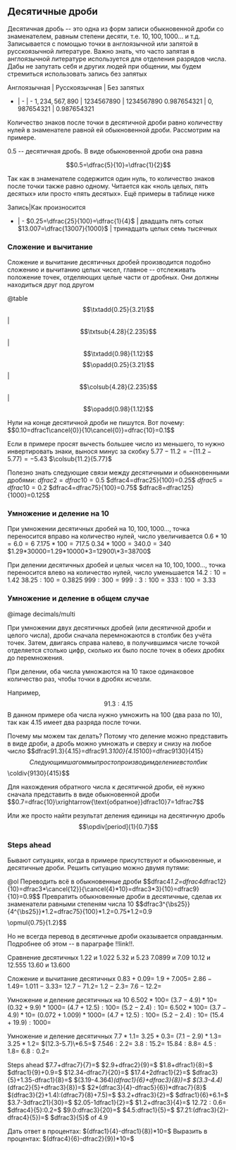 ## Десятичные дроби
Десятичная дробь -- это одна из форм записи обыкновенной дроби со знаменателем, равным степени десяти, т.е. $10, 100, 1000...$ и т.д. Записывается с помощью точки в англоязычной или запятой в русскоязычной литературе. Важно знать, что часто запятая в англоязычной литературе используется для отделения разрядов числа. Дабы не запутать себя и других людей при общении, мы будем стремиться использовать запись без запятых

Англоязычная | Русскоязычная | Без запятых
- | - | -
$1,234,567,890$ | $1234567890$ | $1234567890$
$0.987654321$ | $0,987654321$ | $0.987654321$

Количество знаков после точки в десятичной дроби равно количеству нулей в знаменателе равной ей обыкновенной дроби. Рассмотрим на примере.

$0.5$ -- десятичная дробь. В виде обыкновенной дроби она равна

$$0.5=\dfrac{5}{10}=\dfrac{1}{2}$$

Так как в знаменателе содержится один нуль, то количество знаков после точки также равно одному. Читается как «ноль целых, пять десятых» или просто «пять десятых». Ещё примеры в таблице ниже

Запись|Как произносится
- | -
$0.25=\dfrac{25}{100}=\dfrac{1}{4}$ | двадцать пять сотых
$13.007=\dfrac{13007}{1000}$ | тринадцать целых семь тысячных

### Сложение и вычитание
Сложение и вычитание десятичных дробей производится подобно сложению и вычитанию целых чисел, главное -- отслеживать положение точек, отделяющих целые части от дробных. Они должны находиться друг под другом

@table
$$\txtadd{0.25}{3.21}$$ | $$\txtsub{4.28}{2.235}$$ | $$\txtadd{0.98}{1.12}$$
$$\opadd{0.25}{3.21}$$ | $$\colsub{4.28}{2.235}$$ | $$\opadd{0.98}{1.12}$$

Нули на конце десятичной дроби не пишутся. Вот почему:
$$0.10=dfrac1\cancel{0}}{10\cancel{0}}=dfrac{10}=0.1$$

Если в примере просят вычесть большее число из меньшего, то нужно инвертировать знаки, вынося минус за скобку
$5.77-11.2=-(11.2-5.77)=-5.43$
$\colsub{11.2}{5.77}$

Полезно знать следующие связи между десятичными и обыкновенными дробями:
$dfrac2=dfrac{10}=0.5$
$dfrac4=dfrac25}{100}=0.25$
$dfrac5=dfrac{10}=0.2$
$dfrac4=dfrac75}{100}=0.75$
$dfrac8=dfrac125}{1000}=0.125$

### Умножение и деление на $10$
При умножении десятичных дробей на $10,100,1000...$, точка переносится вправо на количество нулей, число увеличивается
$0.6*10=6.0=6$
$7.175*100=717.5$
$0.34*1000=340.0=340$
$1.29*30000=1.29*10000*3=12900\*3=38700$

При делении десятичных дробей и целых чисел на $10,100,1000...$, точка переносится влево на количество нулей, число уменьшается
$14.2:10=1.42$
$38.25:100=0.3825$
$999:300=999:3:100=333:100=3.33$

### Умножение и деление в общем случае
@image decimals/multi

При умножении двух десятичных дробей (или десятичной дроби и целого числа), дроби сначала перемножаются в столбик без учёта точек. Затем, двигаясь справа налево, в получившимся числе точкой отделяется столько цифр, сколько их было после точек в обеих дробях до перемножения.

При делении, оба числа умножаются на $10$ такое одинаковое количество раз, чтобы точки в дробях исчезли.

Например,
$$91.3:4.15$$
В данном примере оба числа нужно умножить на $100$ (два раза по $10$), так как $4.15$ имеет два разряда после точки.

Почему мы можем так делать? Потому что деление можно представить в виде дроби, а дробь можно умножать и сверху и снизу на любое число
$$dfrac91.3}{4.15}=dfrac91.3*100}{4.15*100}=dfrac9130}{415}$$
Следующим шагом мы просто производим деление в столбик
$$\coldiv{9130}{415}$$

Для нахождения обратного числа к десятичной дроби, её нужно сначала представить в виде обыкновенной дроби
$$0.7=dfrac{10}\xrightarrow{\text{обратное}}dfrac10}7=1dfrac7$$

Или же просто найти результат деления единицы на десятичную дробь
$$\opdiv[period]{1}{0.7}$$

### Steps ahead
Бывают ситуациях, когда в примере присутствуют и обыкновенные, и десятичные дроби. Решить ситуацию можно двумя путями:

@ol
Переводить всё в обыкновенные дроби $$dfrac4*1.2=dfrac4*dfrac12}{10}=dfrac3*\cancel{12}}{\cancel{4}*10}=dfrac3\*3}{10}=dfrac9}{10}=0.9$$
Превратить обыкновенные дроби в десятичные, сделав их знаменатели равными степеням числа $10$ $$dfrac3^{\bs25}}{4^{\bs25}}*1.2=dfrac75}{100}*1.2=0.75\*1.2=0.9$$ $$\opmul{0.75}{1.2}$$

Но не всегда перевод в десятичные дроби оказывается оправданным. Подробнее об этом -- в параграфе !!link!!.

Сравнение десятичных
1.22 и 1.022
5.32 и 5.23
7.0899 и 7.09
10.12 и 12.555
13.60 и 13.600

Сложение и вычитание десятичных
$0.83+0.09=$
$1.9+7.005=$
$2.86-1.49=$
$1.011-3.33=$
$12.7-71.2=$
$1.2-2.3=$
$7.6-12.2=$

Умножение и деление десятичных на $10$
$6.502*100=$
$(3.7-4.9)*10=$
$(0.32+9.9)*1000=$
$(4.7+12.5):100=$
$(5.2-2.4):10=$
$6.502*100=$
$(3.7-4.9)*10=$
$(0.072+1.009)*1000=$
$(4.7+12.5):100=$
$(5.2-2.4):10=$
$(15.4+19.9):1000=$

Умножение и деление десятичных
$7.7*1.1=$
$3.25*0.3=$
$(7.1-2.9)*1.3=$
$3.25*1.2=$
$(12.3-5.7)\*6.5=$
$7.546:2.2=$
$3.8:15.2=$
$15.84:8.8=$
$4.5:1.8=$
$6.8:0.2=$

Steps ahead
$7.7+dfrac7}{7}=$
$2.9+dfrac2}{9}=$
$1.8+dfrac1}{8}=$
$dfrac1}{9}+0.9=$
$12.34-dfrac7}{20}=$
$17.4+2dfrac1}{2}=$
$dfrac3}{5}+1.35-dfrac1}{8}=$
$(3.19-4.364)_(dfrac1}{6}+dfrac3}{8})=$
$(3.3-4.4)_(dfrac2}{5}+dfrac3}{8})=$
$2*(dfrac3}{4}-dfrac5}{6})*dfrac7}{8}$
$(dfrac3}{2}+1.4):(dfrac7}{8}+7.5)=$
$3.2+dfrac3}{2}=$
$dfrac1}{6}+6.1=$
$3.7-3dfrac21}{30}=$
$2.05-1dfrac1}{2}=$
$1.2+dfrac3}{4}=$
$12.72:0.6=$
$dfrac4}{5}:0.2=$
$9.0:dfrac3}{20}=$
$4.5:dfrac1}{5}=$
$7.21:(dfrac3}{2}-dfrac4}{5})=$
$dfrac3}{5}$ of $4.9$

Дать ответ в процентах: $(dfrac1}{4}-dfrac1}{8})*10=$
Выразить в процентах: $(dfrac4}{6}-dfrac2}{9})*10=$

<!--stackedit_data:
eyJoaXN0b3J5IjpbMjA1MTEyODM4MywxNDc1NjA5MjUzXX0=
-->